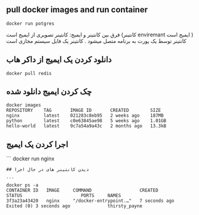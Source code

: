 ## pull docker images and run container

```
docker run potgres
```

فرق بین کانتینر و ایمیج:
کانتینر تصویری از ایمیج است (کانتینر enviremant ایمیج است )
کانتینر توسط یک پورت به برنامه متصل میشود .
کانتینر یک فایل سیستم مجازی است

## دانلود کردن یک ایمیج از داکر هاب

```
docker pull redis
```
## چک کردن ایمیج دانلود شده


```
docker images
REPOSITORY    TAG       IMAGE ID       CREATED        SIZE
nginx         latest    021283c8eb95   2 weeks ago    187MB
python        latest    c0e63845ae98   5 weeks ago    1.01GB
hello-world   latest    9c7a54a9a43c   2 months ago   13.3kB
```
## اجرا کردن یک ایمیج

‍‍‍‍‍‍```
docker run nginx
```
## دیدن کانتینر های در حال اجرا

‍‍‍```
docker ps -a
CONTAINER ID   IMAGE     COMMAND                  CREATED          STATUS                      PORTS     NAMES
3f3a23a43420   nginx     "/docker-entrypoint.…"   7 seconds ago    Exited (0) 3 seconds ago              thirsty_payne
```

